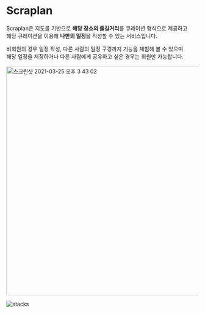 # Scraplan



Scraplan은 지도를 기반으로 **해당 장소의 즐길거리**를 큐레이션 형식으로 제공하고 <br>
해당 큐레이션을 이용해 **나만의 일정**을 작성할 수 있는 서비스입니다.

비회원의 경우 일정 작성, 다른 사람의 일정 구경까지 기능을 체험해 볼 수 있으며<br>
해당 일정을 저장하거나 다른 사람에게 공유하고 싶은 경우는 회원만 가능합니다.
<br>
<br>
<img width="600" alt="스크린샷 2021-03-25 오후 3 43 02" src="https://user-images.githubusercontent.com/63178953/115836551-93ddeb00-a452-11eb-9327-e4e92a80b4f6.png">

![stacks](https://user-images.githubusercontent.com/74640917/115838282-77db4900-a454-11eb-993a-c33823ca64d4.png)
